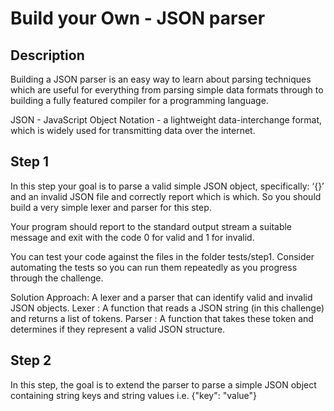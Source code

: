 # Build your Own - JSON parser

## Description

Building a JSON parser is an easy way to learn about parsing techniques which are useful for everything from parsing simple data formats through to building a fully featured compiler for a programming language.

JSON - JavaScript Object Notation - a lightweight data-interchange format, which is widely used for transmitting data over the internet.

## Step 1
In this step your goal is to parse a valid simple JSON object, specifically: ‘{}’ and an invalid JSON file and correctly report which is which. So you should build a very simple lexer and parser for this step.

Your program should report to the standard output stream a suitable message and exit with the code 0 for valid and 1 for invalid.

You can test your code against the files in the folder tests/step1. Consider automating the tests so you can run them repeatedly as you progress through the challenge.

Solution Approach:
A lexer and a parser that can identify valid and invalid JSON objects.
Lexer : A function that reads a JSON string (in this challenge) and returns a list of tokens.
Parser : A function that takes these token and determines if they represent a valid JSON structure.

## Step 2
In this step, the goal is to extend the parser to parse a simple JSON object containing string keys and string values i.e. {"key": "value"}
